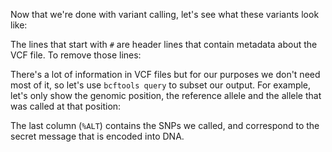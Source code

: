 <script>
import Execute from "$components/Execute.svelte";
</script>

Now that we're done with variant calling, let's see what these variants look like:

<Execute command="bcftools view variants.bcf" />

The lines that start with `#` are header lines that contain metadata about the VCF file. To remove those lines:

<Execute command="bcftools view --no-header variants.bcf" />

There's a lot of information in VCF files but for our purposes we don't need most of it, so let's use `bcftools query` to subset our output. For example, let's only show the genomic position, the reference allele and the allele that was called at that position:

<Execute command='bcftools query --format "%POS\t%REF\t%ALT\n" variants.bcf' />

The last column (`%ALT`) contains the SNPs we called, and correspond to the secret message that is encoded into DNA.
